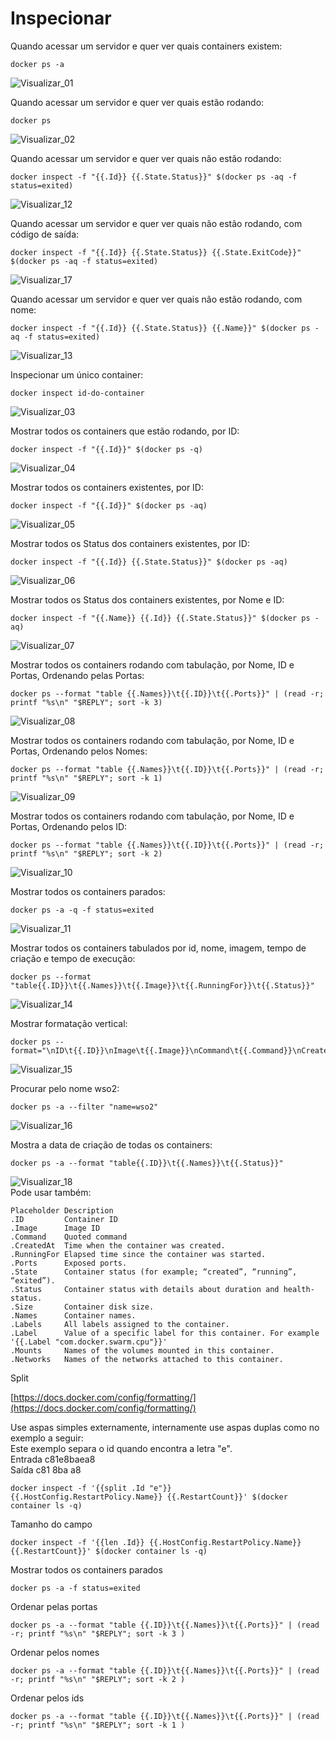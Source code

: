 # Inspecionar

Quando acessar um servidor e quer ver quais containers existem:<br>
```
docker ps -a
```
![Visualizar_01](img/Visualizar/Visualizar_01.jpg)
<br>

Quando acessar um servidor e quer ver quais estão rodando:<br>
```
docker ps
```
![Visualizar_02](img/Visualizar/Visualizar_02.jpg)
<br>

Quando acessar um servidor e quer ver quais não estão rodando:<br>
```
docker inspect -f "{{.Id}} {{.State.Status}}" $(docker ps -aq -f status=exited)
```
![Visualizar_12](img/Visualizar/Visualizar_12.jpg)
<br>

Quando acessar um servidor e quer ver quais não estão rodando, com código de saída:<br>
```
docker inspect -f "{{.Id}} {{.State.Status}} {{.State.ExitCode}}" $(docker ps -aq -f status=exited)
```
![Visualizar_17](img/Visualizar/Visualizar_17.jpg)
<br>

Quando acessar um servidor e quer ver quais não estão rodando, com nome:<br>
```
docker inspect -f "{{.Id}} {{.State.Status}} {{.Name}}" $(docker ps -aq -f status=exited)
```
![Visualizar_13](img/Visualizar/Visualizar_13.jpg)
<br>

Inspecionar um único container:<br>
```
docker inspect id-do-container
```
![Visualizar_03](img/Visualizar/Visualizar_03.jpg)
<br>

Mostrar todos os containers que estão rodando, por ID:<br>
```
docker inspect -f "{{.Id}}" $(docker ps -q)
```
![Visualizar_04](img/Visualizar/Visualizar_04.jpg)
<br>

Mostrar todos os containers existentes, por ID:<br>
```
docker inspect -f "{{.Id}}" $(docker ps -aq)
```
![Visualizar_05](img/Visualizar/Visualizar_05.jpg)
<br>

Mostrar todos os Status dos containers existentes, por ID:<br>
```
docker inspect -f "{{.Id}} {{.State.Status}}" $(docker ps -aq)
```
![Visualizar_06](img/Visualizar/Visualizar_06.jpg)
<br>

Mostrar todos os Status dos containers existentes, por Nome e ID:<br>
```
docker inspect -f "{{.Name}} {{.Id}} {{.State.Status}}" $(docker ps -aq)
```
![Visualizar_07](img/Visualizar/Visualizar_07.jpg)
<br>


Mostrar todos os containers rodando com tabulação, por Nome, ID e Portas, Ordenando pelas Portas:<br>
```
docker ps --format "table {{.Names}}\t{{.ID}}\t{{.Ports}}" | (read -r; printf "%s\n" "$REPLY"; sort -k 3)
```
![Visualizar_08](img/Visualizar/Visualizar_08.jpg)
<br>

Mostrar todos os containers rodando com tabulação, por Nome, ID e Portas, Ordenando pelos Nomes:<br>
```
docker ps --format "table {{.Names}}\t{{.ID}}\t{{.Ports}}" | (read -r; printf "%s\n" "$REPLY"; sort -k 1)
```
![Visualizar_09](img/Visualizar/Visualizar_09.jpg)
<br>

Mostrar todos os containers rodando com tabulação, por Nome, ID e Portas, Ordenando pelos ID:<br>
```
docker ps --format "table {{.Names}}\t{{.ID}}\t{{.Ports}}" | (read -r; printf "%s\n" "$REPLY"; sort -k 2)
```
![Visualizar_10](img/Visualizar/Visualizar_10.jpg)
<br>

Mostrar todos os containers parados:<br>
```
docker ps -a -q -f status=exited
```
![Visualizar_11](img/Visualizar/Visualizar_11.jpg)
<br>

Mostrar todos os containers tabulados por id, nome, imagem, tempo de criação e tempo de execução:<br>
```
docker ps --format "table{{.ID}}\t{{.Names}}\t{{.Image}}\t{{.RunningFor}}\t{{.Status}}"
```
![Visualizar_14](img/Visualizar/Visualizar_14.jpg)
<br>

Mostrar formatação vertical:<br>
```
docker ps --format="\nID\t{{.ID}}\nImage\t{{.Image}}\nCommand\t{{.Command}}\nCreated\t{{.RunningFor}}\nStatus\t{{.Status}}\nPorts\t{{.Ports}}\nNames\t{{.Names}}\n"
```
![Visualizar_15](img/Visualizar/Visualizar_15.jpg)
<br>

Procurar pelo nome wso2:<br>
```
docker ps -a --filter "name=wso2"
```
![Visualizar_16](img/Visualizar/Visualizar_16.jpg)
<br>

Mostra a data de criação de todas os containers:<br>
```
docker ps -a --format "table{{.ID}}\t{{.Names}}\t{{.Status}}"
```
![Visualizar_18](img/Visualizar/Visualizar_18.jpg)
<br>
Pode usar também:<br>
```
Placeholder	Description
.ID	        Container ID
.Image	    Image ID
.Command	Quoted command
.CreatedAt	Time when the container was created.
.RunningFor	Elapsed time since the container was started.
.Ports	    Exposed ports.
.State	    Container status (for example; “created”, “running”, “exited”).
.Status	    Container status with details about duration and health-status.
.Size	    Container disk size.
.Names	    Container names.
.Labels	    All labels assigned to the container.
.Label	    Value of a specific label for this container. For example '{{.Label "com.docker.swarm.cpu"}}'
.Mounts	    Names of the volumes mounted in this container.
.Networks	Names of the networks attached to this container.
```

Split

[https://docs.docker.com/config/formatting/](https://docs.docker.com/config/formatting/)

Use aspas simples externamente, internamente use aspas duplas como no exemplo a seguir:<br>
Este exemplo separa o id quando encontra a letra "e".<br>
Entrada c81e8baea8<br>
Saída c81 8ba a8<br>

```CMD
docker inspect -f '{{split .Id "e"}} {{.HostConfig.RestartPolicy.Name}} {{.RestartCount}}' $(docker container ls -q)
```

Tamanho do campo<br>

```CMD
docker inspect -f '{{len .Id}} {{.HostConfig.RestartPolicy.Name}} {{.RestartCount}}' $(docker container ls -q)
```

Mostrar todos os containers parados

```CMD
docker ps -a -f status=exited
```

Ordenar pelas portas

```CMD
docker ps -a --format "table {{.ID}}\t{{.Names}}\t{{.Ports}}" | (read -r; printf "%s\n" "$REPLY"; sort -k 3 )
```

Ordenar pelos nomes

```CMD
docker ps -a --format "table {{.ID}}\t{{.Names}}\t{{.Ports}}" | (read -r; printf "%s\n" "$REPLY"; sort -k 2 )
```

Ordenar pelos ids

```CMD
docker ps -a --format "table {{.ID}}\t{{.Names}}\t{{.Ports}}" | (read -r; printf "%s\n" "$REPLY"; sort -k 1 )
```

